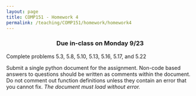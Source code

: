 ```yaml
---
layout: page
title: COMP151 - Homework 4
permalink: /teaching/COMP151/homework/homework4
---
```


<h3 align="center">
 Due in-class on Monday 9/23
</h3>

Complete problems 5.3, 5.8, 5.10, 5.13, 5.16, 5.17, and 5.22

Submit a single python document for the assignment. Non-code based answers to questions should be written as comments within the document. Do not comment out function definitions unless they contain an error that you cannot fix. *The document must load without error.*
